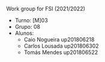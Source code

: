 Work group for FSI (2021/2022)

* Turno: [M]03
* Grupo: 08
* Alunos:
    - Caio Nogueira up201806218 
    - Carlos Lousada up201806302
    - Tomás Mendes up201806522
